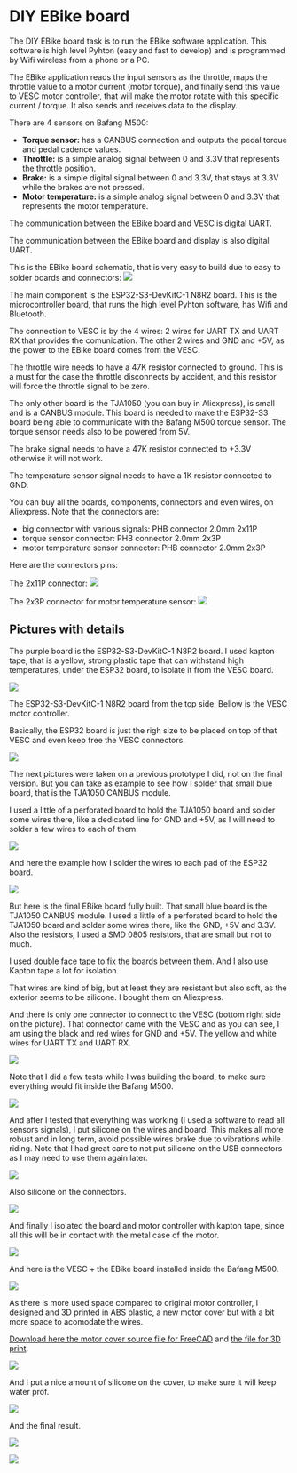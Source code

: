 # DIY EBike board

The DIY EBike board task is to run the EBike software application. This software is high level Pyhton (easy and fast to develop) and is programmed by Wifi wireless from a phone or a PC.

The EBike application reads the input sensors as the throttle, maps the throttle value to a motor current (motor torque), and finally send this value to VESC motor controller, that will make the motor rotate with this specific current / torque.
It also sends and receives data to the display.

There are 4 sensors on Bafang M500:
* **Torque sensor:** has a CANBUS connection and outputs the pedal torque and pedal cadence values.
* **Throttle:** is a simple analog signal between 0 and 3.3V that represents the throttle position.
* **Brake:** is a simple digital signal between 0 and 3.3V, that stays at 3.3V while the brakes are not pressed.
* **Motor temperature:** is a simple analog signal between 0 and 3.3V that represents the motor temperature.

The communication between the EBike board and VESC is digital UART.

The communication between the EBike board and display is also digital UART.

This is the EBike board schematic, that is very easy to build due to easy to solder boards and connectors:
[![](EBike_board-schematic.png)](EBike_board-schematic.png)

The main component is the ESP32-S3-DevKitC-1 N8R2 board. This is the microcontroller board, that runs the high level Pyhton software, has Wifi and Bluetooth.

The connection to VESC is by the 4 wires: 2 wires for UART TX and UART RX that provides the comunication. The other 2 wires and GND and +5V, as the power to the EBike board comes from the VESC.

The throttle wire needs to have a 47K resistor connected to ground. This is a must for the case the throttle disconnects by accident, and this resistor will force the throttle signal to be zero.

The only other board is the TJA1050 (you can buy in Aliexpress), is small and is a CANBUS module. This board is needed to make the ESP32-S3 board being able to communicate with the Bafang M500 torque sensor.
The torque sensor needs also to be powered from 5V.

The brake signal needs to have a 47K resistor connected to +3.3V otherwise it will not work.

The temperature sensor signal needs to have a 1K resistor connected to GND.

You can buy all the boards, components, connectors and even wires, on Aliexpress.
Note that the connectors are:
* big connector with various signals: PHB connector 2.0mm 2x11P
* torque sensor connector: PHB connector 2.0mm 2x3P
* motor temperature sensor connector: PHB connector 2.0mm 2x3P

Here are the connectors pins:

The 2x11P connector:
![](Bafang_M500-big_connector.png)

The 2x3P connector for motor temperature sensor:
![](Bafang_M500-torque_sensor_connector.png)

## Pictures with details

The purple board is the ESP32-S3-DevKitC-1 N8R2 board. I used kapton tape, that is a yellow, strong plastic tape that can withstand high temperatures, under the ESP32 board, to isolate it from the VESC board.

![](EBike_board-12.jpg)

The ESP32-S3-DevKitC-1 N8R2 board from the top side. Bellow is the VESC motor controller.

Basically, the ESP32 board is just the righ size to be placed on top of that VESC and even keep free the VESC connectors.

![](EBike_board-1.jpg)

The next pictures were taken on a previous prototype I did, not on the final version. But you can take as example to see how I solder that small blue board, that is the TJA1050 CANBUS module.

I used a little of a perforated board to hold the TJA1050 board and solder some wires there, like a dedicated line for GND and +5V, as I will need to solder a few wires to each of them.

![](EBike_board-13.jpg)

And here the example how I solder the wires to each pad of the ESP32 board.

![](EBike_board-14.jpg)

But here is the final EBike board fully built. That small blue board is the TJA1050 CANBUS module.
I used a little of a perforated board to hold the TJA1050 board and solder some wires there, like the GND, +5V and 3.3V. Also the resistors, I used a SMD 0805 resistors, that are small but not to much.

I used double face tape to fix the boards between them. And I also use Kapton tape a lot for isolation.

That wires are kind of big, but at least they are resistant but also soft, as the exterior seems to be silicone. I bought them on Aliexpress.

And there is only one connector to connect to the VESC (bottom right side on the picture). That connector came with the VESC and as you can see, I am using the black and red wires for GND and +5V. The yellow and white wires for UART TX and UART RX.

![](EBike_board-2.jpg)

Note that I did a few tests while I was building the board, to make sure everything would fit inside the Bafang M500.

![](EBike_board-3.jpg)

And after I tested that everything was working (I used a software to read all sensors signals), I put silicone on the wires and board. This makes all more robust and in long term, avoid possible wires brake due to vibrations while riding.
Note that I had great care to not put silicone on the USB connectors as I may need to use them again later.

![](EBike_board-4.jpg)

Also silicone on the connectors.

![](EBike_board-5.jpg)

And finally I isolated the board and motor controller with kapton tape, since all this will be in contact with the metal case of the motor.

![](EBike_board-6.jpg)

And here is the VESC + the EBike board installed inside the Bafang M500.

![](EBike_board-7.jpg)

As there is more used space compared to original motor controller, I designed and 3D printed in ABS plastic, a new motor cover but with a bit more space to acomodate the wires.

[Download here the motor cover source file for FreeCAD](motor_cover.FCStd) and [the file for 3D print](motor_cover.amf).

![](EBike_board-8.jpg)

And I put a nice amount of silicone on the cover, to make sure it will keep water prof.

![](EBike_board-9.jpg)

And the final result.

![](EBike_board-10.jpg)

![](EBike_board-11.jpg)
